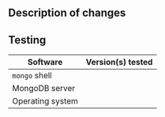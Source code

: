 <!--
 To make it easier to review Pull Requests, please provide the details below.
-->

## Description of changes
<!-- Describe the change and related issue(s) if this is not already evident from commit messages -->


## Testing
<!-- Briefly describe how to test the change as well as any testing done before submission -->

| Software         | Version(s) tested
| ---------------- | -----------------
| `mongo` shell    | 
| MongoDB server   | 
| Operating system |
